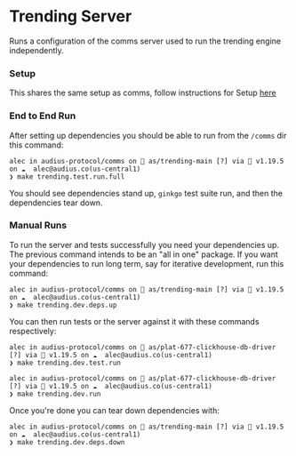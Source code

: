 # Trending Server

Runs a configuration of the comms server used to run the trending engine independently.

### Setup

This shares the same setup as comms, follow instructions for Setup [here](../README.md#setup)

### End to End Run

After setting up dependencies you should be able to run from the `/comms` dir this command:
```
alec in audius-protocol/comms on  as/trending-main [?] via  v1.19.5 on ☁️  alec@audius.co(us-central1)
❯ make trending.test.run.full
```

You should see dependencies stand up, `ginkgo` test suite run, and then the dependencies tear down.

### Manual Runs

To run the server and tests successfully you need your dependencies up. The previous command intends to be an "all in one" package. If you want your dependencies to run long term, say for iterative development, run this command:
```
alec in audius-protocol/comms on  as/trending-main [?] via  v1.19.5 on ☁️  alec@audius.co(us-central1)
❯ make trending.dev.deps.up
```

You can then run tests or the server against it with these commands respectively:
```
alec in audius-protocol/comms on  as/plat-677-clickhouse-db-driver [?] via  v1.19.5 on ☁️  alec@audius.co(us-central1)
❯ make trending.dev.test.run

alec in audius-protocol/comms on  as/plat-677-clickhouse-db-driver [?] via  v1.19.5 on ☁️  alec@audius.co(us-central1)
❯ make trending.dev.run
```

Once you're done you can tear down dependencies with:
```
alec in audius-protocol/comms on  as/trending-main [?] via  v1.19.5 on ☁️  alec@audius.co(us-central1)
❯ make trending.dev.deps.down
```
